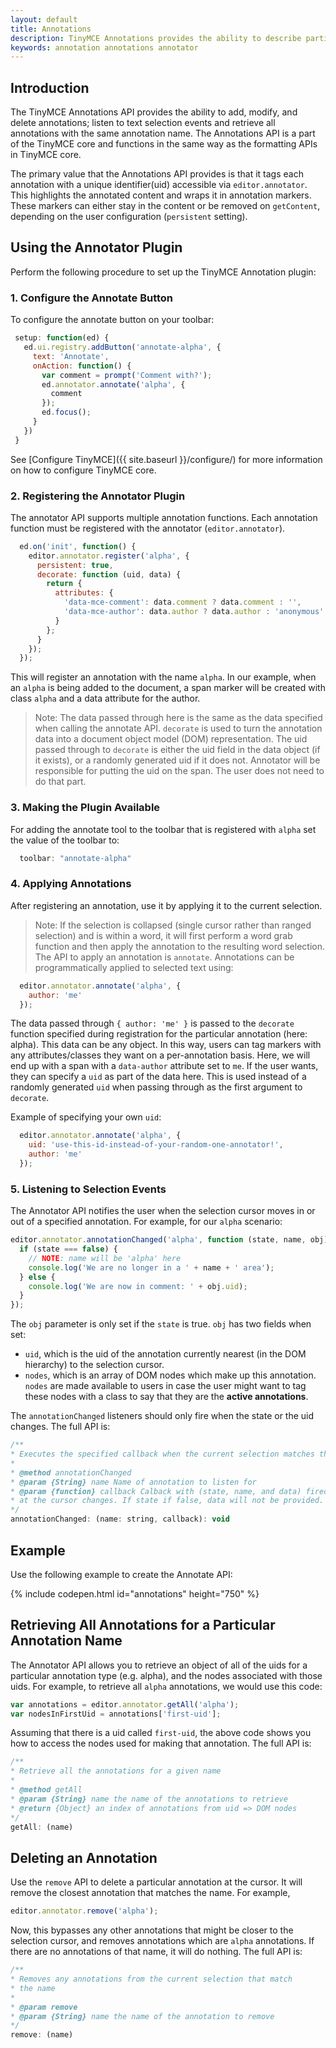 ```yaml
---
layout: default
title: Annotations
description: TinyMCE Annotations provides the ability to describe particular features or add general information to a piece of content and creates identifiers for each added annotation.
keywords: annotation annotations annotator
---
```


## Introduction

The TinyMCE Annotations API provides the ability to add, modify, and delete annotations; listen to text selection events and retrieve all annotations with the same annotation name. The Annotations API is a part of the TinyMCE core and functions in the same way as the formatting APIs in TinyMCE core.

The primary value that the Annotations API provides is that it tags each annotation with a unique identifier(uid) accessible via `editor.annotator`. This highlights the annotated content and wraps it in annotation markers. These markers can either stay in the content or be removed on `getContent`, depending on the user configuration (`persistent` setting).

## Using the Annotator Plugin

Perform the following procedure to set up the TinyMCE Annotation plugin:

### 1. Configure the Annotate Button

To configure the annotate button on your toolbar:

       
 ```js
  setup: function(ed) {
    ed.ui.registry.addButton('annotate-alpha', {
      text: 'Annotate',
      onAction: function() {
        var comment = prompt('Comment with?');
        ed.annotator.annotate('alpha', {
          comment
        });
        ed.focus();
      }
    })
  }
```
       
See [Configure TinyMCE]({{ site.baseurl }}/configure/) for more information on how to configure TinyMCE core.

### 2. Registering the Annotator Plugin

The annotator API supports multiple annotation functions. Each annotation function must be registered with the annotator (`editor.annotator`).

```js
  ed.on('init', function() {
    editor.annotator.register('alpha', {
      persistent: true,
      decorate: function (uid, data) {
        return {
          attributes: {
            'data-mce-comment': data.comment ? data.comment : '',
            'data-mce-author': data.author ? data.author : 'anonymous'
          }
        };
      }
    });
  });
```

This will register an annotation with the name `alpha`. In our example, when an `alpha` is being added to the document, a span marker will be created with class `alpha` and a data attribute for the author.

> Note: The data passed through here is the same as the data specified when calling the annotate API. `decorate` is used to turn the annotation data into a document object model (DOM) representation.
The uid passed through to `decorate` is either the uid field in the data object (if it exists), or a randomly generated uid if it does not. Annotator will be responsible for putting the uid on the span. The user does not need to do that part.

### 3. Making the Plugin Available

For adding the annotate tool to the toolbar that is registered with `alpha` set the value of the toolbar to:

```js
  toolbar: "annotate-alpha"
```

### 4. Applying Annotations

After registering an annotation, use it by applying it to the current selection.

> Note: If the selection is collapsed (single cursor rather than ranged selection) and is within a word, it will first perform a word grab function and then apply the annotation to the resulting word selection.
The API to apply an annotation is `annotate`.  Annotations can be programmatically applied to selected text using:

```js
  editor.annotator.annotate('alpha', {
    author: 'me'
  });
```

The data passed through `{ author: 'me' }` is passed to the `decorate` function specified during registration for the particular annotation (here: alpha). This data can be any object. In this way, users can tag markers with any attributes/classes they want on a per-annotation basis. Here, we will end up with a span with a `data-author` attribute set to `me`. If the user wants, they can specify a `uid` as part of the data here. This is used instead of a randomly generated `uid` when passing through as the first argument to `decorate`.

Example of specifying your own `uid`:

```js
  editor.annotator.annotate('alpha', {
    uid: 'use-this-id-instead-of-your-random-one-annotator!',
    author: 'me'
  });
```

### 5. Listening to Selection Events

The Annotator API notifies the user when the selection cursor moves in or out of a specified annotation. For example, for our `alpha` scenario:

```js
editor.annotator.annotationChanged('alpha', function (state, name, obj) {
  if (state === false) {
    // NOTE: name will be 'alpha' here
    console.log('We are no longer in a ' + name + ' area');
  } else {
    console.log('We are now in comment: ' + obj.uid);
  }
});
```

The `obj` parameter is only set if the `state` is true. `obj` has two fields when set:

* `uid`, which is the uid of the annotation currently nearest (in the DOM hierarchy) to the selection cursor.
* `nodes`, which is an array of DOM nodes which make up this annotation. `nodes` are made available to users in case the user might want to tag these nodes with a class to say that they are the **active annotations**.

The `annotationChanged` listeners should only fire when the state or the uid changes. The full API is:

```js
/**
* Executes the specified callback when the current selection matches the annotation or not.
*
* @method annotationChanged
* @param {String} name Name of annotation to listen for
* @param {function} callback Calback with (state, name, and data) fired when the annotation
* at the cursor changes. If state if false, data will not be provided.
*/
annotationChanged: (name: string, callback): void
```

## Example

Use the following example to create the Annotate API:

{% include codepen.html id="annotations" height="750" %}

## Retrieving All Annotations for a Particular Annotation Name

The Annotator API allows you to retrieve an object of all of the uids for a particular annotation type (e.g. alpha), and the nodes associated with those uids. For example, to retrieve all `alpha` annotations, we would use this code:

```js
var annotations = editor.annotator.getAll('alpha');
var nodesInFirstUid = annotations['first-uid'];
```

Assuming that there is a uid called `first-uid`, the above code shows you how to access the nodes used for making that annotation. The full API is:

```js
/**
* Retrieve all the annotations for a given name
*
* @method getAll
* @param {String} name the name of the annotations to retrieve
* @return {Object} an index of annotations from uid => DOM nodes
*/
getAll: (name)
```

## Deleting an Annotation

Use the `remove` API to delete a particular annotation at the cursor. It will remove the closest annotation that matches the name. For example,

```js
editor.annotator.remove('alpha');
```

Now, this bypasses any other annotations that might be closer to the selection cursor, and removes annotations which are `alpha` annotations. If there are no annotations of that name, it will do nothing. The full API is:

```js
/**
* Removes any annotations from the current selection that match
* the name
*
* @param remove
* @param {String} name the name of the annotation to remove
*/
remove: (name)
```


